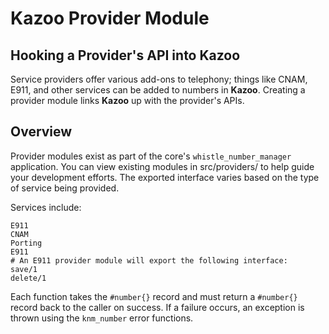 # Kazoo Provider Module



## Hooking a Provider's API into Kazoo

Service providers offer various add-ons to telephony; things like CNAM, E911, and other services can be added to numbers in **Kazoo**. Creating a provider module links **Kazoo** up with the provider's APIs.


## Overview

Provider modules exist as part of the core's `whistle_number_manager` application. You can view existing modules in src/providers/ to help guide your development efforts. The exported interface varies based on the type of service being provided. 

Services include:
```
E911
CNAM
Porting
E911
# An E911 provider module will export the following interface:
save/1
delete/1
```
Each function takes the `#number{}` record and must return a `#number{}` record back to the caller on success. If a failure occurs, an exception is thrown using the `knm_number` error functions.
